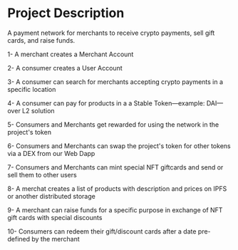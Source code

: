 # Project Description

A payment network for merchants to receive crypto payments, sell gift cards, and raise funds.


1- A merchant creates a Merchant Account

2- A consumer creates a User Account

3- A consumer can search for merchants accepting crypto payments in a specific location

4- A consumer can pay for products in a a Stable Token—example: DAI—over L2 solution

5- Consumers and Merchants get rewarded for using the network in the project's token

6- Consumers and Merchants can swap the project's token for other tokens via a DEX from our Web Dapp

7- Consumers and Merchants can mint special NFT giftcards and send or sell them to other users

8- A merchat creates a list of products with description and prices on IPFS or another distributed storage

9- A merchant can raise funds for a specific purpose in exchange of NFT gift cards with special discounts

10- Consumers can redeem their gift/discount cards after a date pre-defined by the merchant
